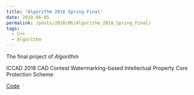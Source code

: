 ```yaml
---
title: 'Algorithm 2018 Spring Final'
date: 2018-06-05
permalink: /posts/2018/06/Algorithm_2018_Spring_Final/
tags:
  - C++
  - Algorithm
---
```


The final project of *Algorithm*

ICCAD 2018 CAD Contest Watermarking-based Intellectual Property Core Protection Scheme 

[Code](https://github.com/joeyy5588/Algorithm_2018_Spring_Final )

